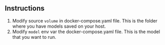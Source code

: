 ## Instructions

1. Modify source `volume` in docker-compose.yaml file. This is the folder where you have models saved on your host.
2. Modify `model` env var the docker-compose.yaml file. This is the model that you want to run.
